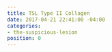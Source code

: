 ```yaml
---
title: TSL Type II Collagen
date: 2017-04-21 22:41:00 -04:00
categories:
- the-suspicious-lesion
position: 0
---
```


